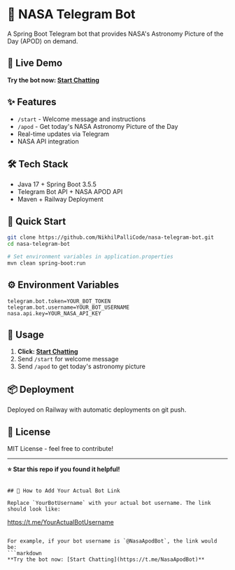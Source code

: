 # 🚀 NASA Telegram Bot

A Spring Boot Telegram bot that provides NASA's Astronomy Picture of the Day (APOD) on demand.

## 🌟 Live Demo

**Try the bot now: [Start Chatting](https://t.me/Nasa_TelePOD_Bot)**

## ✨ Features
- `/start` - Welcome message and instructions
- `/apod` - Get today's NASA Astronomy Picture of the Day
- Real-time updates via Telegram
- NASA API integration

## 🛠️ Tech Stack
- Java 17 + Spring Boot 3.5.5
- Telegram Bot API + NASA APOD API
- Maven + Railway Deployment

## 🚀 Quick Start

```bash
git clone https://github.com/NikhilPalliCode/nasa-telegram-bot.git
cd nasa-telegram-bot

# Set environment variables in application.properties
mvn clean spring-boot:run
```

## ⚙️ Environment Variables
```properties
telegram.bot.token=YOUR_BOT_TOKEN
telegram.bot.username=YOUR_BOT_USERNAME  
nasa.api.key=YOUR_NASA_API_KEY
```

## 🎯 Usage
1. **Click: [Start Chatting](https://t.me/YourBotUsername)**
2. Send `/start` for welcome message
3. Send `/apod` to get today's astronomy picture

## 📦 Deployment
Deployed on Railway with automatic deployments on git push.

## 📄 License
MIT License - feel free to contribute!

---

**⭐ Star this repo if you found it helpful!**
```

## 🔗 How to Add Your Actual Bot Link

Replace `YourBotUsername` with your actual bot username. The link should look like:
```
https://t.me/YourActualBotUsername
```

For example, if your bot username is `@NasaApodBot`, the link would be:
```markdown
**Try the bot now: [Start Chatting](https://t.me/NasaApodBot)**
```
